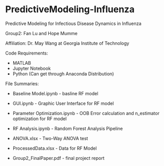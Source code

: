 # PredictiveModeling-Influenza
Predictive Modeling for Infectious Disease Dynamics in Influenza

Group2: Fan Lu and Hope Mumme

Affiliation: Dr. May Wang at Georgia Institute of Technology

Code Requirements:
- MATLAB
- Jupyter Notebook 
- Python (Can get through Anaconda Distribution)

File Summaries:
- Baseline Model.ipynb - basline RF model
- GUI.ipynb - Graphic User Interface for RF model
- Parameter Optimization.ipynb - OOB Error calculation and n_estimator optimization for RF model
- RF Analysis.ipynb - Random Forest Analysis Pipeline

- ANOVA.xlsx - Two-Way ANOVA test
- ProcessedData.xlsx - Data for RF Model

- Group2_FinalPaper.pdf - final project report
